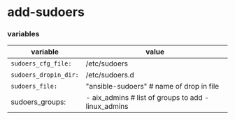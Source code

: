 # add-sudoers

### variables

| variable | value|
|----------|------|
| `sudoers_cfg_file:` | /etc/sudoers |
| `sudoers_dropin_dir:` | /etc/sudoers.d |
| `sudoers_file:` | "ansible-sudoers" # name of drop in file |
| sudoers_groups: | - aix_admins # list of groups to add - linux_admins |
